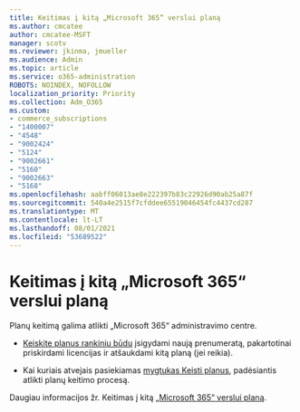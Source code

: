 ```yaml
---
title: Keitimas į kitą „Microsoft 365“ verslui planą
ms.author: cmcatee
author: cmcatee-MSFT
manager: scotv
ms.reviewer: jkinma, jmueller
ms.audience: Admin
ms.topic: article
ms.service: o365-administration
ROBOTS: NOINDEX, NOFOLLOW
localization_priority: Priority
ms.collection: Adm_O365
ms.custom:
- commerce_subscriptions
- "1400007"
- "4548"
- "9002424"
- "5124"
- "9002661"
- "5160"
- "9002663"
- "5168"
ms.openlocfilehash: aabff06013ae8e222397b83c22926d90ab25a87f
ms.sourcegitcommit: 540a4e2515f7cfddee65519046454fc4437cd287
ms.translationtype: MT
ms.contentlocale: lt-LT
ms.lasthandoff: 08/01/2021
ms.locfileid: "53689522"
---
```

# <a name="switch-to-a-different-microsoft-365-for-business-plan"></a>Keitimas į kitą „Microsoft 365“ verslui planą

Planų keitimą galima atlikti „Microsoft 365“ administravimo centre.

- [Keiskite planus rankiniu būdu](https://docs.microsoft.com/microsoft-365/commerce/subscriptions/switch-plans-manually) įsigydami naują prenumeratą, pakartotinai priskirdami licencijas ir atšaukdami kitą planą (jei reikia).

- Kai kuriais atvejais pasiekiamas [mygtukas Keisti planus](https://docs.microsoft.com/microsoft-365/commerce/subscriptions/switch-to-a-different-plan#use-the-switch-plans-button), padėsiantis atlikti planų keitimo procesą.

Daugiau informacijos žr. Keitimas į kitą [„Microsoft 365“ verslui planą](https://docs.microsoft.com/microsoft-365/commerce/subscriptions/switch-to-a-different-plan).
